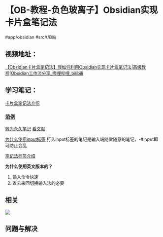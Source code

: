 # 【OB-教程-负色玻离子】Obsidian实现卡片盒笔记法
#app/obsidian #src/t/B站 
## 视频地址：
[【Obsidian卡片盒笔记法】我如何利用Obsidian实现卡片盒笔记法|高级教程|Obsidian工作流分享_哔哩哔哩_bilibili](https://www.bilibili.com/video/BV1om4y1R7ad?share_source=copy_web)

## 学习笔记：

[卡片盒笔记法介绍](https://www.bilibili.com/video/BV1om4y1R7ad?share_source=copy_web#t=33.0126)
### [范例](https://www.bilibili.com/video/BV1om4y1R7ad?share_source=copy_web#t=216.691209)
[转为永久笔记](https://www.bilibili.com/video/BV1om4y1R7ad?share_source=copy_web#t=399.621689)
[看文献](https://www.bilibili.com/video/BV1om4y1R7ad?share_source=copy_web#t=708.871304)

[为什么使用input标签](https://www.bilibili.com/video/BV1om4y1R7ad?share_source=copy_web#t=796.452178)
打入input标签的笔记是输入端随堂随意的笔记，-#input即可防止会乱

[笔记法标签介绍](https://www.bilibili.com/video/BV1om4y1R7ad?share_source=copy_web#t=1068.571797)

**为什么使用英文版本的？**
1. 输入命令快速
2. 省去来回切换输入法的必要

## 相关
![](https://obsidian-001-1312884387.cos.ap-nanjing.myqcloud.com/ImageBed/20220712113039.png)

## 问题与解决